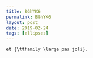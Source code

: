```yaml
---
title: BGhYK6
permalink: BGhYK6
layout: post
date: 2019-02-24
tags: [ellipses]
---
```


```latexUn {\bfseries texte} très {\tiny bizarre}
et {\ttfamily \large pas joli}.
```
